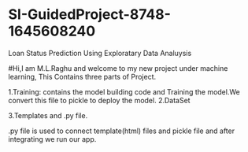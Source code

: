 # SI-GuidedProject-8748-1645608240
Loan Status Prediction Using Exploratary Data Analuysis

#Hi,I am M.L.Raghu and welcome to my new project under machine learning, This Contains three parts of Project.

1.Training: contains the model building code and Training the model.We convert this file to pickle to deploy the model. 2.DataSet

3.Templates and .py file.

.py file is used to connect template(html) files and pickle file and after integrating we run our app.



